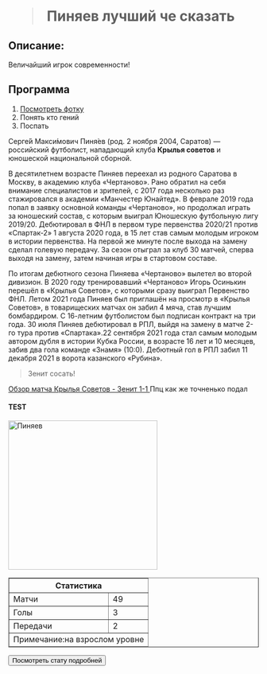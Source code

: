 <html lang="ru">
<head>
    <meta charset="UTF-8">
    <meta http-equiv="X-UA-Compatible" content="IE=edge">
    <meta name="viewport" content="width=device-width, initial-scale=1.0">
    <title>ШОЗАНАХ</title>
    <link rel="stylesheet" href="style.css">
</head>
<body>
  <h1 class="title">
  <blockquote>
Пиняев лучший че сказать
  </blockquote>
</h1>
  <h2>
     Описание:
  </h2>
  <p>Величайший игрок современности!</p>
  <h2>
    Программа
  </h2>
  <ol>
    <li><a href="#test">Посмотреть фотку</a></li>
    <li>Понять кто гений</li>
    <li>Поспать</li>
  </ol>
  <p>Серге́й Макси́мович Пиня́ев (род. 2 ноября 2004, Саратов) — российский футболист, нападающий клуба <b>Крылья советов</b> и юношеской национальной сборной.</p>
  <p>В десятилетнем возрасте Пиняев переехал из родного Саратова в Москву, в академию клуба «Чертаново». Рано обратил на себя внимание специалистов и зрителей, с 2017 года несколько раз стажировался в академии «Манчестер Юнайтед». В феврале 2019 года попал в заявку основной команды «Чертаново», но продолжал играть за юношеский состав, с которым выиграл Юношескую футбольную лигу 2019/20. Дебютировал в ФНЛ в первом туре первенства 2020/21 против «Спартак-2» 1 августа 2020 года, в 15 лет став самым молодым игроком в истории первенства. На первой же минуте после выхода на замену сделал голевую передачу. За сезон отыграл за клуб 30 матчей, сперва выходя на замену, затем начиная игры в стартовом составе.</p>
  <p>По итогам дебютного сезона Пиняева «Чертаново» вылетел во второй дивизион. В 2020 году тренировавший «Чертаново» Игорь Осинькин перешёл в «Крылья Советов», с которыми сразу выиграл Первенство ФНЛ. Летом 2021 года Пиняев был приглашён на просмотр в «Крылья Советов», в товарищеских матчах он забил 4 мяча, став лучшим бомбардиром. С 16-летним футболистом был подписан контракт на три года. 30 июля Пиняев дебютировал в РПЛ, выйдя на замену в матче 2-го тура против «Спартака».22 сентября 2021 года стал самым молодым автором дубля в истории Кубка России, в возрасте 16 лет и 10 месяцев, забив два гола команде «Знамя» (10:0). Дебютный гол в РПЛ забил 11 декабря 2021 в ворота казанского «Рубина».</p>
  <blockquote class="blue red">
    Зенит сосать!
  </blockquote>
<a target="_blank" href="https://www.youtube.com/watch?v=A2tImgHJq2I&ab_channel=%D0%9C%D0%B0%D1%82%D1%87%D0%A2%D0%92">
    Обзор матча Крылья Советов - Зенит 1-1
</a>
Ппц как же точненько подал
<h4 id="test" >TEST</h4>
<a href="https://s-cdn.sportbox.ru/images/styles/upload/fp_fotos/85/1d/9453b5590be9f05f23119c236b7cd16b5f3a6ca41ffaa915331671.jpg" download><img src="https://s-cdn.sportbox.ru/images/styles/upload/fp_fotos/85/1d/9453b5590be9f05f23119c236b7cd16b5f3a6ca41ffaa915331671.jpg" width="300" alt="Пиняев"/></a>
<table border="1" width ="20%" cellpadding="2" cellspacing="2">
   <thead>
       <tr>
    <th colspan="2">Статистика</th>
        </tr>
    </thead>
    <tbody>
        <tr>
            <td>Матчи</td>
            <td>49</td>
        </tr>
        <tr>
            <td>Голы</td>
            <td>3</td>
        </tr>
        <tr>
            <td>Передачи</td>
            <td>2</td>
        </tr>
    </tbody>
    <tfoot>
        <tr>
            <td colspan="2">Примечание:на взрослом уровне</td>
        </tr>
    </tfoot>
</table>
<form action="https://www.sports.ru/sergey-pinyaev/" target="blank">
  <button>  Посмотреть стату подробней </button>
</form>
</body>
</html>

